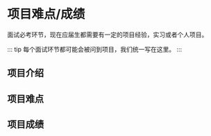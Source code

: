 # 项目难点/成绩

面试必考环节，现在应届生都需要有一定的项目经验，实习或者个人项目。

::: tip
每个面试环节都可能会被问到项目，我们统一写在这里。
:::

## 项目介绍

## 项目难点

## 项目成绩
